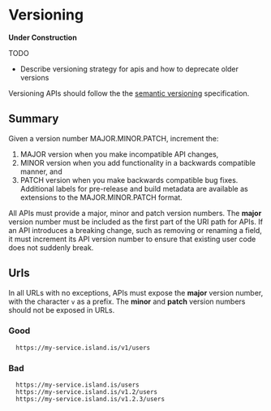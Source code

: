 # Versioning
**Under Construction**

TODO
* Describe versioning strategy for apis and how to deprecate older
  versions

Versioning APIs should follow the the  [semantic versioning](https://semver.org/) specification.

## Summary
Given a version number MAJOR.MINOR.PATCH, increment the:
 1. MAJOR version when you make incompatible API changes,
 2. MINOR version when you add functionality in a backwards compatible manner, and
 3. PATCH version when you make backwards compatible bug fixes.
Additional labels for pre-release and build metadata are available as extensions to the MAJOR.MINOR.PATCH format.


All APIs must provide a major, minor and patch version numbers.  The **major** version number must be included as the first part of the URI path for APIs. If an API introduces a breaking change, such as removing or renaming a field, it must increment its API version number to ensure that existing user code does not suddenly break.

## Urls
In all URLs with no exceptions, APIs must expose the **major** version number, with the character `v` as a prefix.  The **minor** and **patch** version numbers should not be exposed in URLs.

### Good
```
  https://my-service.island.is/v1/users
```
### Bad
```
  https://my-service.island.is/users
  https://my-service.island.is/v1.2/users
  https://my-service.island.is/v1.2.3/users
```


